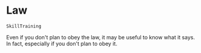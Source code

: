 # Law

`SkillTraining`

Even if you don't plan to obey the law, it may be useful to know what it says. In fact, especially if you don't plan to obey it.